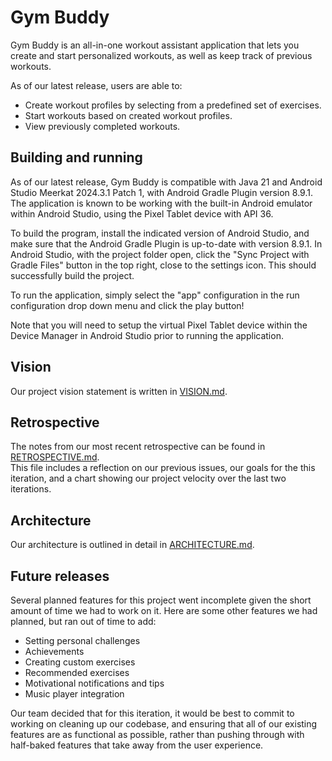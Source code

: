 # Gym Buddy

Gym Buddy is an all-in-one workout assistant application that lets you create and start personalized workouts, as well as keep track of previous workouts.

As of our latest release, users are able to:
- Create workout profiles by selecting from a predefined set of exercises.
- Start workouts based on created workout profiles.
- View previously completed workouts.

## Building and running

As of our latest release, Gym Buddy is compatible with Java 21 and Android Studio Meerkat 2024.3.1 Patch 1, with Android Gradle Plugin version 8.9.1. The application is known to be working with the built-in Android emulator within Android Studio, using the Pixel Tablet device with API 36.

To build the program, install the indicated version of Android Studio, and make sure that the Android Gradle Plugin is up-to-date with version 8.9.1. In Android Studio, with the project folder open, click the "Sync Project with Gradle Files" button in the top right, close to the settings icon. This should successfully build the project.

To run the application, simply select the "app" configuration in the run configuration drop down menu and click the play button!

Note that you will need to setup the virtual Pixel Tablet device within the Device Manager in Android Studio prior to running the application.

## Vision

Our project vision statement is written in [VISION.md](doc/VISION.md).

## Retrospective

The notes from our most recent retrospective can be found in [RETROSPECTIVE.md](doc/RETROSPECTIVE.md).  
This file includes a reflection on our previous issues, our goals for the this iteration, and a chart showing our project velocity over the last two iterations.

## Architecture

Our architecture is outlined in detail in [ARCHITECTURE.md](doc/ARCHITECTURE.md).

## Future releases

Several planned features for this project went incomplete given the short amount of time we had to work on it. Here are some other features we had planned, but ran out of time to add:

- Setting personal challenges
- Achievements
- Creating custom exercises
- Recommended exercises
- Motivational notifications and tips
- Music player integration

Our team decided that for this iteration, it would be best to commit to working on cleaning up our codebase, and ensuring that all of our existing features are as functional as possible, rather than pushing through with half-baked features that take away from the user experience.
